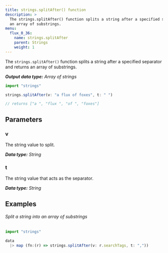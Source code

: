 ```yaml
---
title: strings.splitAfter() function
description: >
  The strings.splitAfter() function splits a string after a specified separator and returns
  an array of substrings.
menu:
  flux_0_36:
    name: strings.splitAfter
    parent: Strings
    weight: 1
---
```


The `strings.splitAfter()` function splits a string after a specified separator and returns
an array of substrings.

_**Output data type:** Array of strings_

```js
import "strings"

strings.splitAfter(v: "a flux of foxes", t: " ")

// returns ["a ", "flux ", "of ", "foxes"]
```

## Parameters

### v
The string value to split.

_**Data type:** String_

### t
The string value that acts as the separator.

_**Data type:** String_

## Examples

###### Split a string into an array of substrings
```js
import "strings"

data
  |> map (fn:(r) => strings.splitAfter(v: r.searchTags, t: ","))
```
